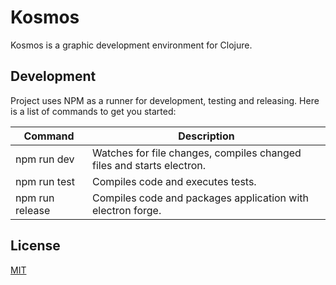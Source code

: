# Kosmos

Kosmos is a graphic development environment for Clojure.

## Development

Project uses NPM as a runner for development, testing and releasing. Here is a list of commands to
get you started:

| Command | Description |
|---------|-------------|
| npm run dev | Watches for file changes, compiles changed files and starts electron. |
| npm run test | Compiles code and executes tests. |
| npm run release | Compiles code and packages application with electron forge. |

## License

[MIT](https://github.com/antonvolkoff/kosmos/blob/master/LICENSE.md)
